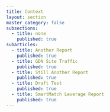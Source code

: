 ```yaml
---
title: Context
layout: section
master_category: false
subsections:
  - title: none
    published: true
subarticles:
  - title: Another Report
    published: true
  - title: GDN Site Traffic
    published: true
  - title: Still Another Report
    published: true
  - title: Draft Test
    published: true
  - title: SmartMatch Leverage Report
    published: true
---
```

